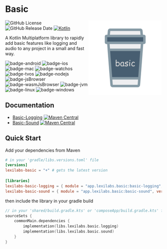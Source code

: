 # Basic
<img src="docs/images/basic.png" alt="basic" height="240" align="right"/> 

![GitHub License](https://img.shields.io/github/license/lexilabs-app/basic)
![GitHub Release Date](https://img.shields.io/github/release-date/lexilabs-app/basic)
[![Kotlin](https://img.shields.io/badge/Kotlin-2.0.10-7f52ff.svg?style=flat&logo=kotlin)](https://kotlinlang.org)

A Kotlin Multiplatform library to rapidly add basic features like logging and audio to any project in a small and fast way.

![badge-android](http://img.shields.io/badge/android-fully_supported-65c663.svg?style=flat)
![badge-ios](http://img.shields.io/badge/ios-fully_supported-65c663.svg?style=flat)
![badge-mac](http://img.shields.io/badge/macos-fully_supported-65c663.svg?style=flat)
![badge-watchos](http://img.shields.io/badge/watchos-fully_supported-65c663.svg?style=flat)
![badge-tvos](http://img.shields.io/badge/tvos-fully_supported-65c663.svg?style=flat)
![badge-nodejs](https://img.shields.io/badge/jsNode-fully_supported-65c663.svg?style=flat)
![badge-jsBrowser](https://img.shields.io/badge/jsBrowser-fully_supported-65c663.svg?style=flat)
![badge-wasmJsBrowser](https://img.shields.io/badge/wasmJsBrowser-partially_supported-yellow.svg?style=flat)
![badge-jvm](http://img.shields.io/badge/jvm-partially_supported-yellow.svg?style=flat)
![badge-linux](http://img.shields.io/badge/linux-partially_supported-yellow.svg?style=flat)
![badge-windows](http://img.shields.io/badge/windows-partially_supported-yellow.svg?style=flat)

## Documentation
* [Basic-Logging](basic-logging/README.md) [![Maven Central](https://img.shields.io/maven-central/v/app.lexilabs.basic/basic-logging?color=blue)](https://central.sonatype.com/artifact/app.lexilabs.basic/basic-logging)
* [Basic-Sound](basic-sound/README.md) [![Maven Central](https://img.shields.io/maven-central/v/app.lexilabs.basic/basic-sound?color=blue)](https://central.sonatype.com/artifact/app.lexilabs.basic/basic-sound)

## Quick Start
Add your dependencies from Maven
```toml
# in your 'gradle/libs.versions.toml' file
[versions]
lexilabs-basic = "+" # gets the latest version

[libraries]
lexilabs-basic-logging = { module = "app.lexilabs.basic:basic-logging", version.ref = "lexilabs-basic"}
lexilabs-basic-sound = { module = "app.lexilabs.basic:basic-sound", version.ref = "lexilabs-basic" }
```
then include the library in your gradle build
```kotlin
// in your 'shared/build.gradle.kts' or 'composeApp/build.gradle.kts' file
sourceSets {
    commonMain.dependencies {
        implementation(libs.lexilabs.basic.logging)
        implementation(libs.lexilabs.basic.sound)
    }
}
```